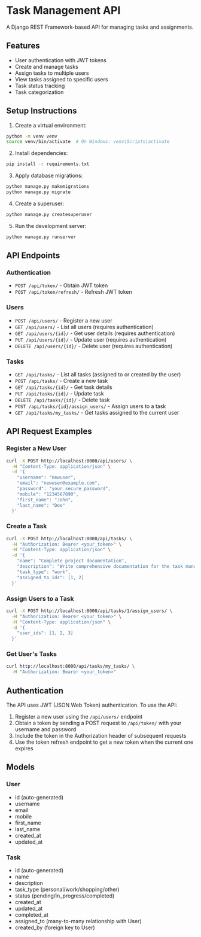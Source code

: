 # Task Management API

A Django REST Framework-based API for managing tasks and assignments.

## Features

- User authentication with JWT tokens
- Create and manage tasks
- Assign tasks to multiple users
- View tasks assigned to specific users
- Task status tracking
- Task categorization

## Setup Instructions

1. Create a virtual environment:
```bash
python -m venv venv
source venv/bin/activate  # On Windows: venv\Scripts\activate
```

2. Install dependencies:
```bash
pip install -r requirements.txt
```

3. Apply database migrations:
```bash
python manage.py makemigrations
python manage.py migrate
```

4. Create a superuser:
```bash
python manage.py createsuperuser
```

5. Run the development server:
```bash
python manage.py runserver
```

## API Endpoints

### Authentication
- `POST /api/token/` - Obtain JWT token
- `POST /api/token/refresh/` - Refresh JWT token

### Users
- `POST /api/users/` - Register a new user
- `GET /api/users/` - List all users (requires authentication)
- `GET /api/users/{id}/` - Get user details (requires authentication)
- `PUT /api/users/{id}/` - Update user (requires authentication)
- `DELETE /api/users/{id}/` - Delete user (requires authentication)

### Tasks
- `GET /api/tasks/` - List all tasks (assigned to or created by the user)
- `POST /api/tasks/` - Create a new task
- `GET /api/tasks/{id}/` - Get task details
- `PUT /api/tasks/{id}/` - Update task
- `DELETE /api/tasks/{id}/` - Delete task
- `POST /api/tasks/{id}/assign_users/` - Assign users to a task
- `GET /api/tasks/my_tasks/` - Get tasks assigned to the current user

## API Request Examples

### Register a New User
```bash
curl -X POST http://localhost:8000/api/users/ \
  -H "Content-Type: application/json" \
  -d '{
    "username": "newuser",
    "email": "newuser@example.com",
    "password": "your_secure_password",
    "mobile": "1234567890",
    "first_name": "John",
    "last_name": "Doe"
  }'
```

### Create a Task
```bash
curl -X POST http://localhost:8000/api/tasks/ \
  -H "Authorization: Bearer <your_token>" \
  -H "Content-Type: application/json" \
  -d '{
    "name": "Complete project documentation",
    "description": "Write comprehensive documentation for the task management API",
    "task_type": "work",
    "assigned_to_ids": [1, 2]
  }'
```

### Assign Users to a Task
```bash
curl -X POST http://localhost:8000/api/tasks/1/assign_users/ \
  -H "Authorization: Bearer <your_token>" \
  -H "Content-Type: application/json" \
  -d '{
    "user_ids": [1, 2, 3]
  }'
```

### Get User's Tasks
```bash
curl http://localhost:8000/api/tasks/my_tasks/ \
  -H "Authorization: Bearer <your_token>"
```

## Authentication

The API uses JWT (JSON Web Token) authentication. To use the API:

1. Register a new user using the `/api/users/` endpoint
2. Obtain a token by sending a POST request to `/api/token/` with your username and password
3. Include the token in the Authorization header of subsequent requests
4. Use the token refresh endpoint to get a new token when the current one expires

## Models

### User
- id (auto-generated)
- username
- email
- mobile
- first_name
- last_name
- created_at
- updated_at

### Task
- id (auto-generated)
- name
- description
- task_type (personal/work/shopping/other)
- status (pending/in_progress/completed)
- created_at
- updated_at
- completed_at
- assigned_to (many-to-many relationship with User)
- created_by (foreign key to User) 